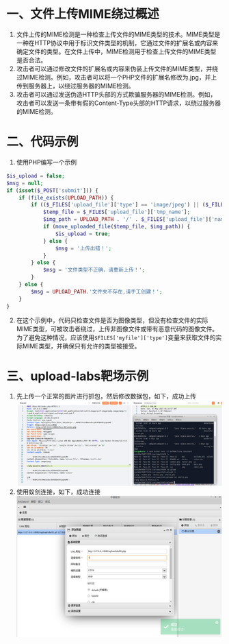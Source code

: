 # 一、文件上传MIME绕过概述
1. 文件上传的MIME检测是一种检查上传文件的MIME类型的技术。MIME类型是一种在HTTP协议中用于标识文件类型的机制，它通过文件的扩展名或内容来确定文件的类型。在文件上传中，MIME检测用于检查上传文件的MIME类型是否合法。
2. 攻击者可以通过修改文件的扩展名或内容来伪装上传文件的MIME类型，并绕过MIME检测。例如，攻击者可以将一个PHP文件的扩展名修改为.jpg，并上传到服务器上，以绕过服务器的MIME检测。  
3. 攻击者可以通过发送伪造HTTP头部的方式欺骗服务器的MIME检测。例如，攻击者可以发送一条带有假的Content-Type头部的HTTP请求，以绕过服务器的MIME检测。
# 二、代码示例
1. 使用PHP编写一个示例
```PHP
$is_upload = false;
$msg = null;
if (isset($_POST['submit'])) {
    if (file_exists(UPLOAD_PATH)) {
        if (($_FILES['upload_file']['type'] == 'image/jpeg') || ($_FILES['upload_file']['type'] == 'image/png') || ($_FILES['upload_file']['type'] == 'image/gif')) {
            $temp_file = $_FILES['upload_file']['tmp_name'];
            $img_path = UPLOAD_PATH . '/' . $_FILES['upload_file']['name']            
            if (move_uploaded_file($temp_file, $img_path)) {
                $is_upload = true;
            } else {
                $msg = '上传出错！';
            }
        } else {
            $msg = '文件类型不正确，请重新上传！';
        }
    } else {
        $msg = UPLOAD_PATH.'文件夹不存在,请手工创建！';
    }
}
```
2. 在这个示例中，代码只检查文件是否为图像类型，但没有检查文件的实际MIME类型，可被攻击者绕过，上传非图像文件或带有恶意代码的图像文件。为了避免这种情况，应该使用`$FILES['myfile']['type']`变量来获取文件的实际MIME类型，并确保只有允许的类型被接受。
# 三、upload-labs靶场示例
1. 先上传一个正常的图片进行抓包，然后修改数据包，如下，成功上传
	![1.png](img/upload/mime/1.png)
2. 使用蚁剑连接，如下，成功连接
	![2.png](./img/upload/mime/2.png)